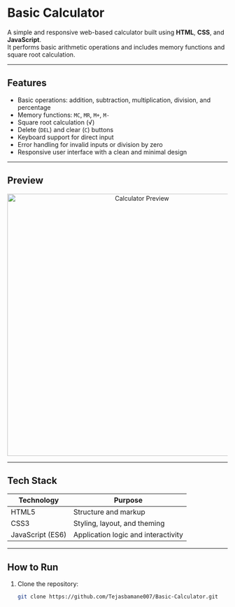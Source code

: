 # Basic Calculator

A simple and responsive web-based calculator built using **HTML**, **CSS**, and **JavaScript**.  
It performs basic arithmetic operations and includes memory functions and square root calculation.

---

## Features

- Basic operations: addition, subtraction, multiplication, division, and percentage  
- Memory functions: `MC`, `MR`, `M+`, `M-`  
- Square root calculation (√)  
- Delete (`DEL`) and clear (`C`) buttons  
- Keyboard support for direct input  
- Error handling for invalid inputs or division by zero  
- Responsive user interface with a clean and minimal design

---

## Preview

<p align="center">
  <img width="600" alt="Calculator Preview" src="https://github.com/user-attachments/assets/1241bdfd-0dae-4492-a11f-a5cd8ee63d3d" />
</p>

---

## Tech Stack

| Technology | Purpose |
|-------------|----------|
| HTML5 | Structure and markup |
| CSS3 | Styling, layout, and theming |
| JavaScript (ES6) | Application logic and interactivity |

---

## How to Run

1. Clone the repository:
   ```bash
   git clone https://github.com/Tejasbamane007/Basic-Calculator.git
